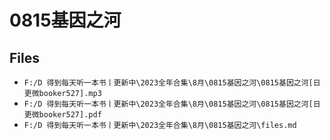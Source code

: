 # 0815基因之河

## Files

- `F:/D 得到每天听一本书丨更新中\2023全年合集\8月\0815基因之河\0815基因之河[日更微booker527].mp3`
- `F:/D 得到每天听一本书丨更新中\2023全年合集\8月\0815基因之河\0815基因之河[日更微booker527].pdf`
- `F:/D 得到每天听一本书丨更新中\2023全年合集\8月\0815基因之河\files.md`
